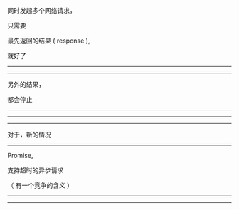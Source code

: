 同时发起多个网络请求，

只需要

最先返回的结果 ( response ),


就好了



<hr>



<hr>

另外的结果，



都会停止



<hr>



<hr>



<hr>
对于，新的情况



<hr>


Promise,

支持超时的异步请求



（ 有一个竞争的含义 ）


<hr>



<hr>
